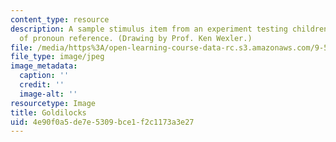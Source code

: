 ```yaml
---
content_type: resource
description: A sample stimulus item from an experiment testing children's knowledge
  of pronoun reference. (Drawing by Prof. Ken Wexler.)
file: /media/https%3A/open-learning-course-data-rc.s3.amazonaws.com/9-57j-language-acquisition-fall-2001/4e90f0a5de7e5309bce1f2c1173a3e27_chp_9_57_goldilocks_II.jpg
file_type: image/jpeg
image_metadata:
  caption: ''
  credit: ''
  image-alt: ''
resourcetype: Image
title: Goldilocks
uid: 4e90f0a5-de7e-5309-bce1-f2c1173a3e27
---
```

